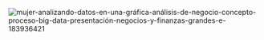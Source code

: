 
![mujer-analizando-datos-en-una-gráfica-análisis-de-negocio-concepto-proceso-big-data-presentación-negocios-y-finanzas-grandes-e-183936421](https://user-images.githubusercontent.com/108828004/177616361-8c616231-35cb-49f8-8d54-1a0ca2b82c86.jpg)
